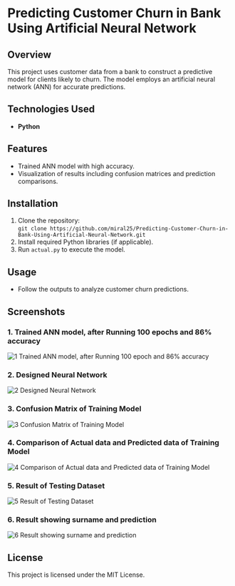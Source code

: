 # Predicting Customer Churn in Bank Using Artificial Neural Network

## Overview
This project uses customer data from a bank to construct a predictive model for clients likely to churn. The model employs an artificial neural network (ANN) for accurate predictions.

## Technologies Used
- **Python**

## Features
- Trained ANN model with high accuracy.
- Visualization of results including confusion matrices and prediction comparisons.

## Installation
1. Clone the repository:  
   `git clone https://github.com/miral25/Predicting-Customer-Churn-in-Bank-Using-Artificial-Neural-Network.git`
2. Install required Python libraries (if applicable).
3. Run `actual.py` to execute the model.

## Usage
- Follow the outputs to analyze customer churn predictions.

## Screenshots

### 1. Trained ANN model, after Running 100 epochs and 86% accuracy
    
![1  Trained ANN model, after Running 100 epoch and 86% accuracy](https://user-images.githubusercontent.com/29537650/86046940-b2aa6580-ba6b-11ea-8550-6e13a37234b3.png)

### 2.  Designed Neural Network
![2  Designed Neural Network](https://user-images.githubusercontent.com/29537650/86046942-b3db9280-ba6b-11ea-93ac-ca8bcf004084.png)

### 3. Confusion Matrix of Training Model
![3  Confusion Matrix of Training Model](https://user-images.githubusercontent.com/29537650/86046946-b5a55600-ba6b-11ea-96eb-7cffd5a0f1b5.png)

### 4. Comparison of Actual data and Predicted data of Training Model
![4  Comparison of Actual data and Predicted data of Training Model](https://user-images.githubusercontent.com/29537650/86046950-b63dec80-ba6b-11ea-85d1-3bbd8586b482.png)

### 5. Result of Testing Dataset
![5  Result of Testing Dataset](https://user-images.githubusercontent.com/29537650/86046951-b63dec80-ba6b-11ea-98e2-137254e3493d.png)

### 6. Result showing surname and prediction
![6  Result showing surname and prediction](https://user-images.githubusercontent.com/29537650/86046954-b6d68300-ba6b-11ea-8987-95c84eafee8d.png)

## License
This project is licensed under the MIT License.
